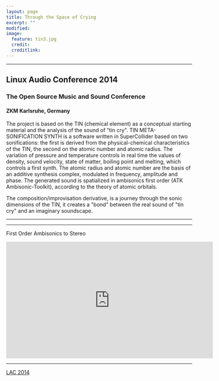 ```yaml
---
layout: page
title: Through the Space of Crying
excerpt: ""
modified: 
image:
  feature: tin3.jpg
  credit: 
  creditlink: 
---
```


---

## Linux Audio Conference 2014 

### The Open Source Music and Sound Conference

#### ZKM Karlsruhe, Germany

The project is based on the TIN (chemical element) as a conceptual starting material and the analysis of the sound of "tin cry". TIN META-SONIFICATION SYNTH is a software written in SuperCollider based on two sonifications: the first is derived from the physical-chemical characteristics of the TIN, the second on the atomic number and atomic radius. The variation of pressure and temperature controls in real time the values of density, sound velocity, state of matter, boiling point and melting, which controls a first synth.
The atomic radius and atomic number are the basis of an additive synthesis complex, modulated in frequency, amplitude and phase.
The generated sound is spatialized in ambisonics first order (ATK Ambisonic-Toolkit), according to the theory of atomic orbitals.

The composition/improvisation derivative, is a journey through the sonic dimensions of the TIN, it
creates a "bond" between the real sound of "tin cry" and an imaginary soundscape.

---

---
First Order Ambisonics to Stereo

<iframe width="560" height="315" src="https://www.youtube.com/watch?v=HMfRpibSJ3o" frameborder="0"> </iframe>

---

<div markdown="0"><a href="http://lac.linuxaudio.org/2014/about" class="btn">LAC 2014</a></div>




